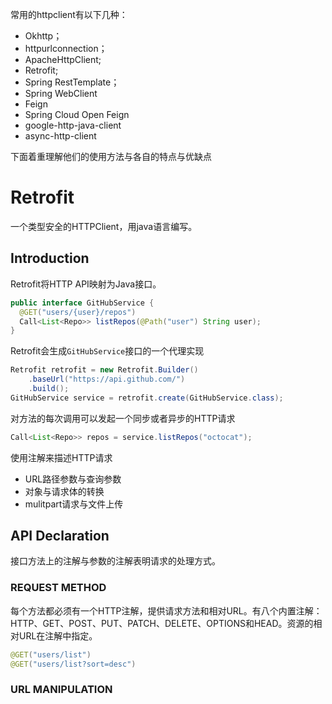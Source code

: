 常用的httpclient有以下几种：
- Okhttp；
- httpurlconnection；
- ApacheHttpClient;
- Retrofit;
- Spring RestTemplate；
- Spring WebClient
- Feign
- Spring Cloud Open Feign
- google-http-java-client
- async-http-client

下面着重理解他们的使用方法与各自的特点与优缺点
# Retrofit
一个类型安全的HTTPClient，用java语言编写。
## Introduction
Retrofit将HTTP API映射为Java接口。
```java
public interface GitHubService {
  @GET("users/{user}/repos")
  Call<List<Repo>> listRepos(@Path("user") String user);
}
```
Retrofit会生成`GitHubService`接口的一个代理实现
```java
Retrofit retrofit = new Retrofit.Builder()
    .baseUrl("https://api.github.com/")
    .build();
GitHubService service = retrofit.create(GitHubService.class);
```
对方法的每次调用可以发起一个同步或者异步的HTTP请求
```java
Call<List<Repo>> repos = service.listRepos("octocat");
```
使用注解来描述HTTP请求
- URL路径参数与查询参数
- 对象与请求体的转换
- mulitpart请求与文件上传

## API Declaration
接口方法上的注解与参数的注解表明请求的处理方式。
### REQUEST METHOD
每个方法都必须有一个HTTP注解，提供请求方法和相对URL。有八个内置注解：HTTP、GET、POST、PUT、PATCH、DELETE、OPTIONS和HEAD。资源的相对URL在注解中指定。
```java
@GET("users/list")
@GET("users/list?sort=desc")
```
### URL MANIPULATION

